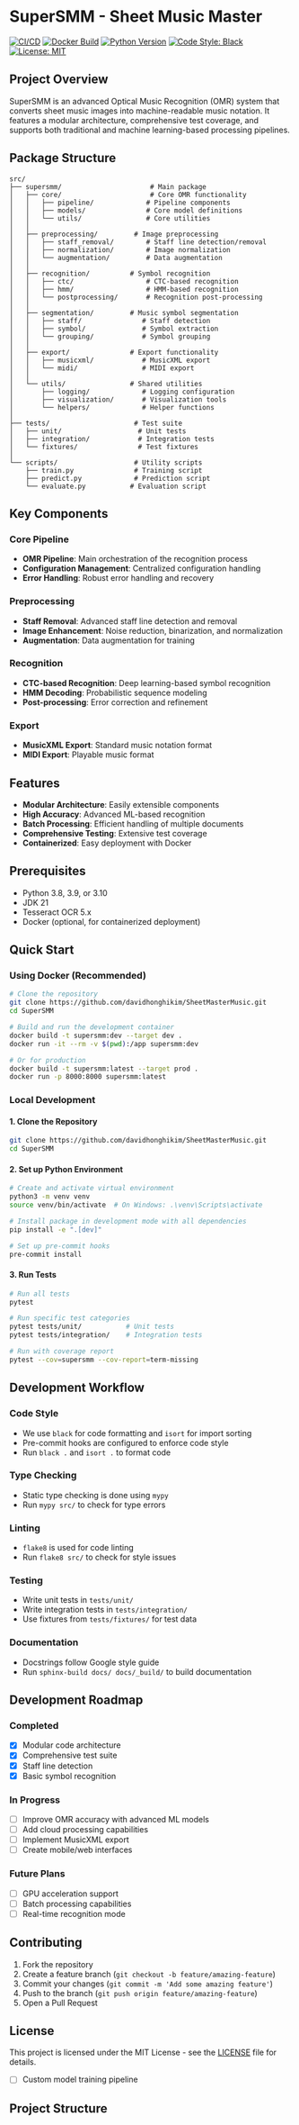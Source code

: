 # SuperSMM - Sheet Music Master

[![CI/CD](https://github.com/davidhonghikim/SuperSMM/actions/workflows/ci-cd.yml/badge.svg)](https://github.com/davidhonghikim/SuperSMM/actions/workflows/ci-cd.yml)
[![Docker Build](https://img.shields.io/github/actions/workflow/status/davidhonghikim/SuperSMM/docker-build.yml?label=docker)](https://github.com/davidhonghikim/SuperSMM/actions/workflows/docker-build.yml)
[![Python Version](https://img.shields.io/badge/python-3.8%20%7C%203.9%20%7C%203.10-blue)](https://www.python.org/)
[![Code Style: Black](https://img.shields.io/badge/code%20style-black-000000.svg)](https://github.com/psf/black)
[![License: MIT](https://img.shields.io/badge/License-MIT-yellow.svg)](https://opensource.org/licenses/MIT)

## Project Overview
SuperSMM is an advanced Optical Music Recognition (OMR) system that converts sheet music images into machine-readable music notation. It features a modular architecture, comprehensive test coverage, and supports both traditional and machine learning-based processing pipelines.

## Package Structure

```
src/
├── supersmm/                      # Main package
│   ├── core/                      # Core OMR functionality
│   │   ├── pipeline/             # Pipeline components
│   │   ├── models/               # Core model definitions
│   │   └── utils/                # Core utilities
│   │
│   ├── preprocessing/         # Image preprocessing
│   │   ├── staff_removal/        # Staff line detection/removal
│   │   ├── normalization/        # Image normalization
│   │   └── augmentation/         # Data augmentation
│   │
│   ├── recognition/          # Symbol recognition
│   │   ├── ctc/                  # CTC-based recognition
│   │   ├── hmm/                  # HMM-based recognition
│   │   └── postprocessing/       # Recognition post-processing
│   │
│   ├── segmentation/         # Music symbol segmentation
│   │   ├── staff/               # Staff detection
│   │   ├── symbol/              # Symbol extraction
│   │   └── grouping/            # Symbol grouping
│   │
│   ├── export/               # Export functionality
│   │   ├── musicxml/            # MusicXML export
│   │   └── midi/                # MIDI export
│   │
│   └── utils/                # Shared utilities
│       ├── logging/             # Logging configuration
│       ├── visualization/       # Visualization tools
│       └── helpers/             # Helper functions
│
├── tests/                     # Test suite
│   ├── unit/                   # Unit tests
│   ├── integration/            # Integration tests
│   └── fixtures/               # Test fixtures
│
└── scripts/                   # Utility scripts
    ├── train.py               # Training script
    ├── predict.py             # Prediction script
    └── evaluate.py           # Evaluation script
```

## Key Components

### Core Pipeline
- **OMR Pipeline**: Main orchestration of the recognition process
- **Configuration Management**: Centralized configuration handling
- **Error Handling**: Robust error handling and recovery

### Preprocessing
- **Staff Removal**: Advanced staff line detection and removal
- **Image Enhancement**: Noise reduction, binarization, and normalization
- **Augmentation**: Data augmentation for training

### Recognition
- **CTC-based Recognition**: Deep learning-based symbol recognition
- **HMM Decoding**: Probabilistic sequence modeling
- **Post-processing**: Error correction and refinement

### Export
- **MusicXML Export**: Standard music notation format
- **MIDI Export**: Playable music format

## Features
- **Modular Architecture**: Easily extensible components
- **High Accuracy**: Advanced ML-based recognition
- **Batch Processing**: Efficient handling of multiple documents
- **Comprehensive Testing**: Extensive test coverage
- **Containerized**: Easy deployment with Docker

## Prerequisites
- Python 3.8, 3.9, or 3.10
- JDK 21
- Tesseract OCR 5.x
- Docker (optional, for containerized deployment)

## Quick Start

### Using Docker (Recommended)

```bash
# Clone the repository
git clone https://github.com/davidhonghikim/SheetMasterMusic.git
cd SuperSMM

# Build and run the development container
docker build -t supersmm:dev --target dev .
docker run -it --rm -v $(pwd):/app supersmm:dev

# Or for production
docker build -t supersmm:latest --target prod .
docker run -p 8000:8000 supersmm:latest
```

### Local Development

#### 1. Clone the Repository
```bash
git clone https://github.com/davidhonghikim/SheetMasterMusic.git
cd SuperSMM
```

#### 2. Set up Python Environment
```bash
# Create and activate virtual environment
python3 -m venv venv
source venv/bin/activate  # On Windows: .\venv\Scripts\activate

# Install package in development mode with all dependencies
pip install -e ".[dev]"

# Set up pre-commit hooks
pre-commit install
```

#### 3. Run Tests
```bash
# Run all tests
pytest

# Run specific test categories
pytest tests/unit/           # Unit tests
pytest tests/integration/    # Integration tests

# Run with coverage report
pytest --cov=supersmm --cov-report=term-missing
```

## Development Workflow

### Code Style
- We use `black` for code formatting and `isort` for import sorting
- Pre-commit hooks are configured to enforce code style
- Run `black .` and `isort .` to format code

### Type Checking
- Static type checking is done using `mypy`
- Run `mypy src/` to check for type errors

### Linting
- `flake8` is used for code linting
- Run `flake8 src/` to check for style issues

### Testing
- Write unit tests in `tests/unit/`
- Write integration tests in `tests/integration/`
- Use fixtures from `tests/fixtures/` for test data

### Documentation
- Docstrings follow Google style guide
- Run `sphinx-build docs/ docs/_build/` to build documentation

## Development Roadmap

### Completed
- [x] Modular code architecture
- [x] Comprehensive test suite
- [x] Staff line detection
- [x] Basic symbol recognition

### In Progress
- [ ] Improve OMR accuracy with advanced ML models
- [ ] Add cloud processing capabilities
- [ ] Implement MusicXML export
- [ ] Create mobile/web interfaces

### Future Plans
- [ ] GPU acceleration support
- [ ] Batch processing capabilities
- [ ] Real-time recognition mode

## Contributing

1. Fork the repository
2. Create a feature branch (`git checkout -b feature/amazing-feature`)
3. Commit your changes (`git commit -m 'Add some amazing feature'`)
4. Push to the branch (`git push origin feature/amazing-feature`)
5. Open a Pull Request

## License

This project is licensed under the MIT License - see the [LICENSE](LICENSE) file for details.
- [ ] Custom model training pipeline

## Project Structure

